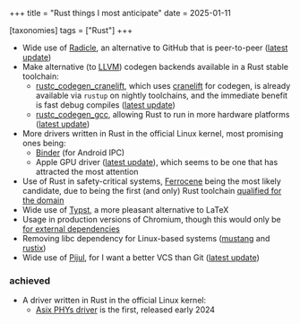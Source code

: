+++
title = "Rust things I most anticipate"
date = 2025-01-11

[taxonomies]
tags = ["Rust"]
+++

- Wide use of [Radicle],
  an alternative to GitHub that is peer-to-peer ([latest update][radicle update])
- Make alternative (to [LLVM]) codegen backends available in a Rust stable toolchain:
   - [rustc_codegen_cranelift],
     which uses [cranelift] for codegen,
     is already available via `rustup` on nightly toolchains,
     and the immediate benefit is fast debug compiles ([latest update][cranelift update])
   - [rustc_codegen_gcc],
     allowing Rust to run in more hardware platforms ([latest update][rustc_codegen_gcc update])
- More drivers written in Rust in the official Linux kernel,
  most promising ones being:
  - [Binder] (for Android IPC)
  - Apple GPU driver ([latest update][apple gpu driver update]),
    which seems to be one that has attracted the most attention
- Use of Rust in safety-critical systems,
  [Ferrocene] being the most likely candidate,
  due to being the first (and only) Rust toolchain [qualified for the domain]
- Wide use of [Typst], a more pleasant alternative to LaTeX
- Usage in production versions of Chromium,
  though this would only be [for external dependencies]
- Removing libc dependency for Linux-based systems ([mustang] and [rustix])
- Wide use of [Pijul], for I want a better VCS than Git
  ([latest update](https://pijul.org/posts/2022-01-08-beta))

### achieved

- A driver written in Rust in the official Linux kernel:
  - [Asix PHYs driver](https://github.com/torvalds/linux/blob/master/drivers/net/phy/ax88796b_rust.rs)
    is the first, released early 2024

[mustang]: https://github.com/sunfishcode/mustang
[rustix]: https://github.com/bytecodealliance/rsix
[cranelift]: https://github.com/bytecodealliance/wasmtime/tree/main/cranelift
[rustc_codegen_gcc]: https://github.com/rust-lang/rustc_codegen_gcc
[rustc_codegen_gcc update]: https://blog.antoyo.xyz/development-rustc_codegen_gcc
[rustc_codegen_cranelift]: https://github.com/bjorn3/rustc_codegen_cranelift
[cranelift update]: https://bjorn3.github.io/2024/11/14/progress-report-nov-2024.html
[Ferrocene]: https://ferrous-systems.com/ferrocene
[for external dependencies]: https://security.googleblog.com/2023/01/supporting-use-of-rust-in-chromium.html
[Pijul]: https://pijul.org
[reaching stability]: https://pijul.org/posts/2020-11-07-towards-1.0
[LLVM]: https://github.com/llvm/llvm-project
[Typst]: https://github.com/typst/typst
[qualified for the domain]: https://ferrous-systems.com/blog/officially-qualified-ferrocene
[Binder]: https://lore.kernel.org/rust-for-linux/20231101-rust-binder-v1-0-08ba9197f637@google.com
[apple gpu driver update]: https://asahilinux.org/2023/03/road-to-vulkan
[Radicle]: https://radicle.xyz
[radicle update]: https://radicle.xyz/2024/12/05/radicle-1.1.html

